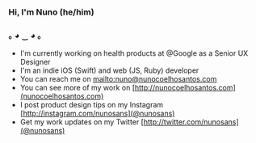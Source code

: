 
### Hi, I'm Nuno (he/him)

### ｡ ◕ ‿ ◕ ｡

- I'm currently working on health products at @Google as a Senior UX Designer
- I'm an indie iOS (Swift) and web (JS, Ruby) developer
- You can reach me on [mailto:nuno@nunocoelhosantos.com](nuno@nunocoelhosantos.com)
- You can see more of my work on [http://nunocoelhosantos.com](nunocoelhosantos.com)
- I post product design tips on my Instagram [http://instagram.com/nunosans](@nunosans)
- Get my work updates on my Twitter [http://twitter.com/nunosans](@nunosans)
